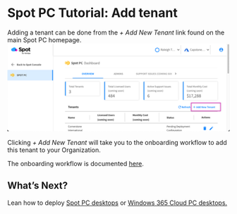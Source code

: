 <meta name="robots" content="noindex">

# Spot PC Tutorial: Add tenant

Adding a tenant can be done from the _+ Add New Tenant_ link found on the main Spot PC homepage.
<br><img src="/spot-pc/_media/tutorials-add-tenant-01.png" />

Clicking _+ Add New Tenant_ will take you to the onboarding workflow to add this tenant to your Organization.

The onboarding workflow is documented [here](spot-pc/getting-started/onboarding-workflow).

## What’s Next?

Lean how to deploy [Spot PC desktops](spot-pc/tutorials/deploy-spot-pc) or [Windows 365 Cloud PC desktops.](spot-pc/tutorials/deploy-windows-365-cloud-pc)
